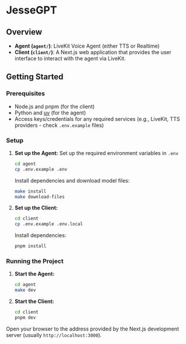 # JesseGPT

## Overview

- **Agent (`agent/`)**: LiveKit Voice Agent (either TTS or Realtime)
- **Client (`client/`)**: A Next.js web application that provides the user interface to interact with the agent via LiveKit.

## Getting Started

### Prerequisites

- Node.js and pnpm (for the client)
- Python and [uv](https://github.com/astral-sh/uv#installation) (for the agent)
- Access keys/credentials for any required services (e.g., LiveKit, TTS providers - check `.env.example` files)

### Setup

1.  **Set up the Agent:**
    Set up the required environment variables in `.env`

    ```sh
    cd agent
    cp .env.example .env
    ```

    Install dependencies and download model files:

    ```sh
    make install
    make download-files
    ```

2.  **Set up the Client:**

    ```bash
    cd client
    cp .env.example .env.local
    ```

    Install dependencies:

    ```sh
    pnpm install
    ```

### Running the Project

1.  **Start the Agent:**

    ```sh
    cd agent
    make dev
    ```

2.  **Start the Client:**
    ```sh
    cd client
    pnpm dev
    ```

Open your browser to the address provided by the Next.js development server (usually `http://localhost:3000`).

